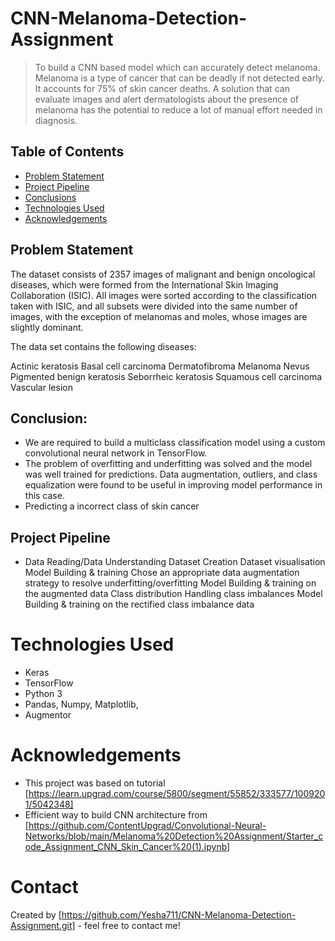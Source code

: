 # CNN-Melanoma-Detection-Assignment

> To build a CNN based model which can accurately detect melanoma. Melanoma is a type of cancer that can be deadly if not detected early. It accounts for 75% of skin cancer deaths. A solution that can evaluate images and alert dermatologists about the presence of melanoma has the potential to reduce a lot of manual effort needed in diagnosis.


## Table of Contents
- [Problem Statement](#problem-statement)
- [Project Pipeline](#project-pipeline)
- [Conclusions](#Conclusion)
- [Technologies Used](#technologies-used)
- [Acknowledgements](#acknowledgements)



## Problem Statement

The dataset consists of 2357 images of malignant and benign oncological diseases, which were formed from the International Skin Imaging Collaboration (ISIC). All images were sorted according to the classification taken with ISIC, and all subsets were divided into the same number of images, with the exception of melanomas and moles, whose images are slightly dominant.

The data set contains the following diseases:

Actinic keratosis
Basal cell carcinoma
Dermatofibroma
Melanoma
Nevus
Pigmented benign keratosis
Seborrheic keratosis
Squamous cell carcinoma
Vascular lesion


## Conclusion:

-	We are required to build a multiclass classification model using a custom convolutional neural network in TensorFlow.
- The problem of overfitting and underfitting was solved and the model was well trained for predictions. Data augmentation, outliers, and class equalization were found to be useful in improving model performance in this case.
-	Predicting a incorrect class of skin cancer


## Project Pipeline

- Data Reading/Data Understanding
Dataset Creation
Dataset visualisation
Model Building & training
Chose an appropriate data augmentation strategy to resolve underfitting/overfitting
Model Building & training on the augmented data
Class distribution
Handling class imbalances
Model Building & training on the rectified class imbalance data


# Technologies Used

- Keras
- TensorFlow
- Python 3
- Pandas, Numpy, Matplotlib,
- Augmentor


# Acknowledgements

- This project was based on tutorial [https://learn.upgrad.com/course/5800/segment/55852/333577/1009201/5042348]
- Efficient way to build CNN architecture from [https://github.com/ContentUpgrad/Convolutional-Neural-Networks/blob/main/Melanoma%20Detection%20Assignment/Starter_code_Assignment_CNN_Skin_Cancer%20(1).ipynb]


# Contact

Created by [https://github.com/Yesha711/CNN-Melanoma-Detection-Assignment.git] - feel free to contact me!
